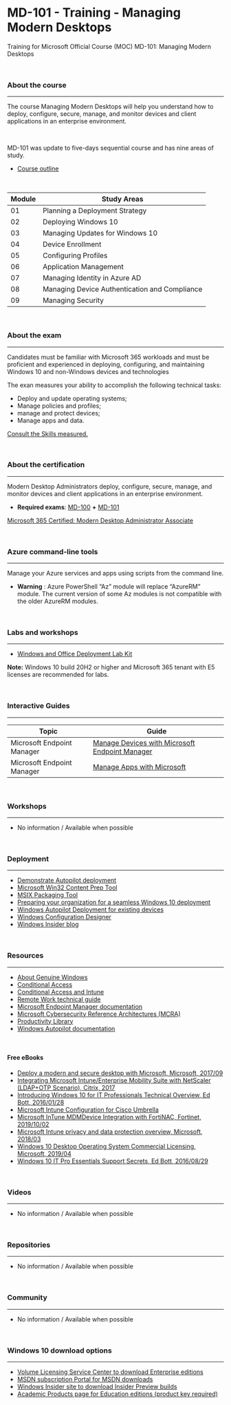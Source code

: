 # MD-101 - Training - Managing Modern Desktops
Training for Microsoft Official Course (MOC) MD-101: Managing Modern Desktops

  
<br>

### About the course
----------
The course Managing Modern Desktops will help you understand how to deploy, configure, secure, manage, and monitor devices and client applications in an enterprise environment.
  
<br>

MD-101 was update to five-days sequential course and has nine areas of study.
 * [Course outline](https://docs.microsoft.com/en-us/learn/certifications/courses/md-101t00)
 
<br>
 
| Module | Study Areas |
| --- | --- |
| 01 | Planning a Deployment Strategy  |
| 02 | Deploying Windows 10 | 
| 03 | Managing Updates for Windows 10 |
| 04 | Device Enrollment | 
| 05 | Configuring Profiles | 
| 06 | Application Management | 
| 07 | Managing Identity in Azure AD |
| 08 | Managing Device Authentication and Compliance |
| 09 | Managing Security | 


<br>

### About the exam
----------
Candidates must be familiar with Microsoft 365 workloads and must be proficient and experienced in deploying, configuring, and maintaining Windows 10 and non-Windows devices and technologies

The exan measures your ability to accomplish the following technical tasks:
 * Deploy and update operating systems;
 * Manage policies and profiles; 
 * manage and protect devices;
 * Manage apps and data.

[Consult the Skills measured.](https://docs.microsoft.com/en-us/learn/certifications/exams/md-101)

<br>

### About the certification
----------
Modern Desktop Administrators deploy, configure, secure, manage, and monitor devices and client applications in an enterprise environment.

 * **Required exams**: [MD-100](https://docs.microsoft.com/en-us/learn/certifications/modern-desktop/) **+** [MD-101](https://docs.microsoft.com/en-us/learn/certifications/modern-desktop/)

[Microsoft 365 Certified: Modern Desktop Administrator Associate](https://docs.microsoft.com/en-us/learn/certifications/modern-desktop/)

 
<br>

 ### Azure command-line tools
 ----------
 Manage your Azure services and apps using scripts from the command line.
  * **Warning** : Azure PowerShell “Az” module will replace “AzureRM” module. The current version of some Az modules is not compatible with the older AzureRM modules.

<br>


### Labs and workshops
----------
  * [Windows and Office Deployment Lab Kit](https://docs.microsoft.com/microsoft-365/enterprise/modern-desktop-deployment-and-management-lab?view=o365-worldwide)

  **Note:**  Windows 10 build 20H2 or higher and Microsoft 365 tenant with E5 licenses are recommended for labs.


<br>

### Interactive Guides
----------

| Topic | Guide  |
| --- | --- |
| Microsoft Endpoint Manager | [Manage Devices with Microsoft Endpoint Manager](https://aka.ms/Manage_devices_with_Microsoft_Intune_Interactive_Guide)
| Microsoft Endpoint Manager | [Manage Apps with Microsoft](https://aka.ms/Manage_apps_with_Microsoft_Intune_Interactive_Guide) |
  
<br>


### Workshops
----------

 * No information / Available when possible

<br>



### Deployment
----------
 * [Demonstrate Autopilot deployment](https://docs.microsoft.com/en-us/windows/deployment/windows-autopilot/demonstrate-deployment-on-vm)
 * [Microsoft Win32 Content Prep Tool](https://github.com/Microsoft/Microsoft-Win32-Content-Prep-Tool)
 * [MSIX Packaging Tool](https://docs.microsoft.com/en-us/windows/msix/packaging-tool/tool-overview)
 * [Preparing your organization for a seamless Windows 10 deployment](https://www.microsoft.com/en-us/itshowcase/preparing-your-organization-for-a-seamless-windows-10-deployment)
 * [Windows Autopilot Deployment for existing devices](https://docs.microsoft.com/en-us/mem/autopilot/existing-devices)
 * [Windows Configuration Designer](https://docs.microsoft.com/en-us/windows/configuration/provisioning-packages/provisioning-install-icd)
 * [Windows Insider blog](https://blogs.windows.com/windows-insider/)

<br>

### Resources
----------
 * [About Genuine Windows](https://support.microsoft.com/en-us/windows/about-genuine-windows-0b88ba3d-f799-7c15-9f36-2be445a56493)
 * [Conditional Access](https://docs.microsoft.com/en-us/azure/active-directory/conditional-access/overview)
 * [Conditional Access and Intune](https://docs.microsoft.com/en-us/mem/intune/protect/conditional-access)
 * [Remote Work technical guide](https://aka.ms/ERW)
 * [Microsoft Endpoint Manager documentation](https://docs.microsoft.com/en-us/mem/)
 * [Microsoft Cybersecurity Reference Architectures (MCRA)](https://github.com/MicrosoftDocs/security/blob/main/Downloads/microsoft-cybersecurity-reference-architectures.pptx?raw=true)
 * [Productivity Library](https://support.microsoft.com/en-us/office/productivity-library-d8ab82a5-5f02-4439-816b-4a5d35133e48)
 * [Windows Autopilot documentation](https://docs.microsoft.com/en-us/mem/autopilot/)
 


<br>

#### Free eBooks
 * [Deploy a modern and secure desktop with Microsoft, Microsoft, 2017/09](https://www.microsoft.com/en-us/download/details.aspx?id=55987)
 * [Integrating Microsoft Intune/Enterprise Mobility Suite with NetScaler (LDAP+OTP Scenario), Citrix, 2017](https://www.citrix.com/content/dam/citrix/en_us/documents/guide/integrating-microsoft-intune-enterprise-mobility-suite-with-netscaler.pdf)
 * [Introducing Windows 10 for IT Professionals Technical Overview, Ed Bott, 2016/01/28](https://aka.ms/introwin10/PDF)
 * [Microsoft Intune Configuration for Cisco Umbrella](https://support.umbrella.com/hc/en-us/article_attachments/360040699791/MS_InTune.pdf)
 * [Microsoft InTune MDMDevice Integration with FortiNAC, Fortinet, 2019/10/02](https://fortinetweb.s3.amazonaws.com/docs.fortinet.com/v2/attachments/cb87bfde-7658-11e9-81a4-00505692583a/FortiNAC_Microsoft_InTune_Integration.pdf)
 * [Microsoft Intune privacy and data protection overview, Microsoft, 2018/03](http://download.microsoft.com/download/c/a/b/cab1f9bf-1c3f-41db-8994-5b0ea35dd846/intune_privacy_and_data_protection_overview.pdf)
 * [Windows 10 Desktop Operating System Commercial Licensing, Microsoft, 2019/04 ](https://download.microsoft.com/download/2/d/1/2d14fe17-66c2-4d4c-af73-e122930b60f6/windows-10-volume-licensing-guide.pdf)
 * [Windows 10 IT Pro Essentials Support Secrets, Ed Bott, 2016/08/29](https://aka.ms/Win10Supp/MobPDF)

 <br>

### Videos
----------
 * No information / Available when possible
 
 <br>


### Repositories
----------
 * No information / Available when possible
   
 <br>


### Community
----------
 * No information / Available when possible


 <br>

### Windows 10 download options
----------
* [Volume Licensing Service Center to download Enterprise editions](https://www.microsoft.com/licensing/servicecenter/default.aspx)
* [MSDN subscription Portal for MSDN downloads](https://my.visualstudio.com/downloads)
* [Windows Insider site to download Insider Preview builds](https://www.microsoft.com/en-us/software-download/windowsinsiderpreviewiso)
* [Academic Products page for Education editions (product key required)](https://www.microsoft.com/en-us/software-download/vlacademicwindows10) 
